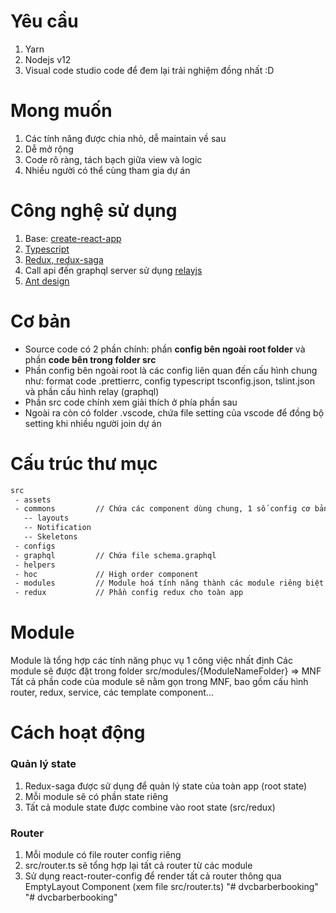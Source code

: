# Yêu cầu

1.  Yarn
2.  Nodejs v12
3.  Visual code studio code để đem lại trải nghiệm đồng nhất :D

# Mong muốn

1. Các tính năng được chia nhỏ, dễ maintain về sau
2. Dễ mở rộng
3. Code rõ ràng, tách bạch giữa view và logic
4. Nhiều người có thể cùng tham gia dự án

# Công nghệ sử dụng

1.  Base: [create-react-app](https://reactjs.org/docs/create-a-new-react-app.html)
2.  [Typescript](https://www.typescriptlang.org/)
3.  [Redux, redux-saga](https://redux-saga.js.org/)
4.  Call api đến graphql server sử dụng [relayjs](https://relay.dev/)
5.  [Ant design](https://ant.design/)

# Cơ bản

- Source code có 2 phần chính: phần **config bên ngoài root folder** và phần **code bên trong folder src**
- Phần config bên ngoài root là các config liên quan đến cấu hình chung như: format code .prettierrc, config typescript tsconfig.json, tslint.json và phần cấu hình relay (graphql)
- Phần src code chính xem giải thích ở phía phần sau
- Ngoài ra còn có folder .vscode, chứa file setting của vscode để đồng bộ setting khi nhiều người join dự án

# Cấu trúc thư mục

```bash
src
 - assets
 - commons	       // Chứa các component dùng chung, 1 số config cơ bản
   -- layouts
   -- Notification
   -- Skeletons
 - configs
 - graphql         // Chứa file schema.graphql
 - helpers
 - hoc	           // High order component
 - modules	       // Module hoá tính năng thành các module riêng biệt
 - redux	       // Phần config redux cho toàn app
```

# Module

Module là tổng hợp các tính năng phục vụ 1 công việc nhất định
Các module sẽ được đặt trong folder src/modules/{ModuleNameFolder} => MNF
Tất cả phần code của module sẽ nằm gọn trong MNF, bao gồm cấu hình router, redux, service, các template component...

# Cách hoạt động

### Quản lý state

1.  Redux-saga được sử dụng để quản lý state của toàn app (root state)
2.  Mỗi module sẽ có phần state riêng
3.  Tất cả module state được combine vào root state (src/redux)

### Router

1. Mỗi module có file router config riêng
2. src/router.ts sẽ tổng hợp lại tất cả router từ các module
3. Sử dụng react-router-config để render tất cả router thông qua EmptyLayout Component (xem file src/router.ts)
"# dvcbarberbooking" 
"# dvcbarberbooking" 
